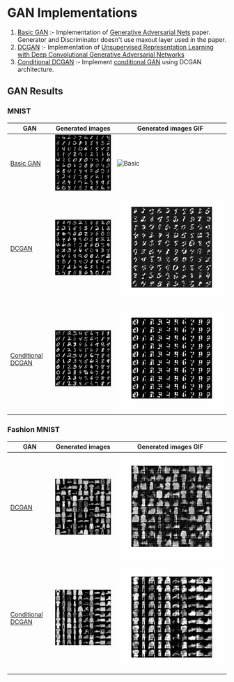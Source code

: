 # GAN Implementations

1. [Basic GAN](Basic_GAN.ipynb) :- Implementation of [Generative Adversarial Nets](https://papers.nips.cc/paper/5423-generative-adversarial-nets.pdf) paper. Generator and Discriminator doesn't use maxout layer used in the paper.
2. [DCGAN](DCGAN.ipynb) :- Implementation of [Unsupervised Representation Learning with Deep Convolutional Generative Adversarial Networks](https://arxiv.org/pdf/1511.06434.pdf)
3. [Conditional DCGAN](Conditional_DCGAN_MNIST.ipynb) :- Implement [conditional GAN](https://arxiv.org/abs/1411.1784) using DCGAN architecture.

## GAN Results

### MNIST

|GAN | Generated images |Generated images GIF| 
|---| --- |----|
|[Basic GAN](Basic_GAN.ipynb)|![Basic](../images/Basic_GAN/MNIST_epoch_50.jpg)|![Basic](../images/Basic_GAN/MNIST_animation.gif)|
|[DCGAN](DCGAN.ipynb)|![DCGAN](../images/DCGAN/MNIST_epoch_20.jpg)|![DCGAN](../images/DCGAN/MNIST_animation.gif)|
|[Conditional DCGAN](Conditional_DCGAN_MNIST.ipynb)|![C_DCGAN](../images/Conditional_DCGAN/MNIST_epoch_20.jpg) |![C_DCGAN](../images/Conditional_DCGAN/MNIST_animation.gif) |



### Fashion MNIST

|GAN | Generated images |Generated images GIF| 
|---| --- |----|
|[DCGAN](DCGAN.ipynb)|![DCGAN](../images/DCGAN/Fashion_MNIST_epoch_20.jpg)|![DCGAN](../images/DCGAN/FMNIST_animation.gif)|
|[Conditional DCGAN](Conditional_DCGAN_MNIST.ipynb)|![C_DCGAN](../images/Conditional_DCGAN/Fashion_MNIST_epoch_20.jpg) |![C_DCGAN](../images/Conditional_DCGAN/FMNIST_animation.gif) |

